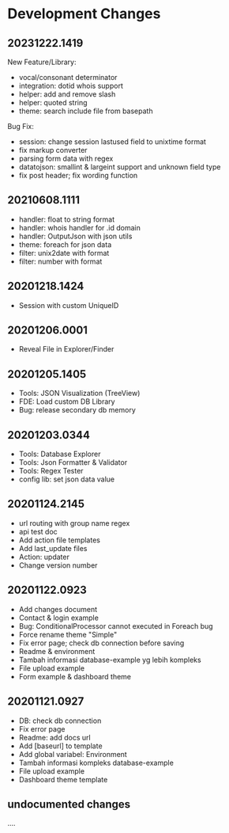# Development Changes

## 20231222.1419


New Feature/Library:
- vocal/consonant determinator
- integration: dotid whois support
- helper: add and remove slash
- helper: quoted string
- theme: search include file from basepath

Bug Fix:
- session: change session lastused field to unixtime format
- fix markup converter
- parsing form data with regex
- datatojson: smallint & largeint support and unknown field type
- fix post header; fix wording function

## 20210608.1111

- handler: float to string format
- handler: whois handler for .id domain
- handler: OutputJson with json utils
- theme: foreach for json data
- filter: unix2date with format
- filter: number with format

## 20201218.1424

- Session with custom UniqueID 

## 20201206.0001

- Reveal File in Explorer/Finder

## 20201205.1405

- Tools: JSON Visualization (TreeView)
- FDE: Load custom DB Library
- Bug: release secondary db memory

## 20201203.0344

- Tools: Database Explorer
- Tools: Json Formatter & Validator
- Tools: Regex Tester
- config lib: set json data value

## 20201124.2145

- url routing with group name regex
- api test doc
- Add action file templates
- Add last_update files
- Action: updater
- Change version number

## 20201122.0923

- Add changes document
- Contact & login example
- Bug: ConditionalProcessor cannot executed in Foreach bug 
- Force rename theme "Simple"
- Fix error page; check db connection before saving
- Readme & environment
- Tambah informasi database-example yg lebih kompleks
- File upload example
- Form example & dashboard theme


## 20201121.0927

- DB: check db connection
- Fix error page
- Readme: add docs url
- Add [baseurl] to template
- Add global variabel: Environment
- Tambah informasi kompleks database-example 
- File upload example
- Dashboard theme template

## undocumented changes 

....
